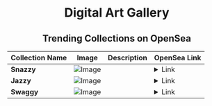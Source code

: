 <div align="center">

# Digital Art Gallery

## Trending Collections on OpenSea

| Collection Name                       | Image                                                                                     | Description                       | OpenSea Link                                                                                          |
|---------------------------------------|-------------------------------------------------------------------------------------------|-----------------------------------|--------------------------------------------------------------------------------------------------------|
| **Snazzy** | ![Image](https://i.seadn.io/s/raw/files/f0969975574c2df38bb9e131a09ece2e.jpg?w=500&auto=format?w=200&auto=format) |  | <details><summary>Link</summary>[Snazzy](https://opensea.io/collection/snazzy-663)</details> |
| **Jazzy** | ![Image](https://i.seadn.io/s/raw/files/1606a88ca971a96c8edf6c19dbb461a0.jpg?w=500&auto=format?w=200&auto=format) |  | <details><summary>Link</summary>[Jazzy](https://opensea.io/collection/jazzy-949)</details> |
| **Swaggy** | ![Image](https://i.seadn.io/s/raw/files/f60f4baba6f1a1f40745931accf9ecc9.jpg?w=500&auto=format?w=200&auto=format) |  | <details><summary>Link</summary>[Swaggy](https://opensea.io/collection/swaggy-604)</details> |

</div>